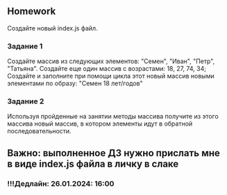 ## Homework

Создайте новый index.js файл.

### Задание 1

Создайте массив из следующих элементов: "Семен", "Иван", "Петр", "Татьяна". Создайте еще один массив с возрастами: 18, 27, 74, 34; Создайте и заполните при помощи цикла этот новый массив новыми элементами по образу: "Семен 18 лет/годов"

### Задание 2

Используя пройденные на занятии методы массива получите из этого массива новый массив, в котором элементы идут в обратной последовательности.

## Важно: выполненное ДЗ нужно прислать мне в виде index.js файла в личку в слаке

### !!!Дедлайн: 26.01.2024: 16:00
